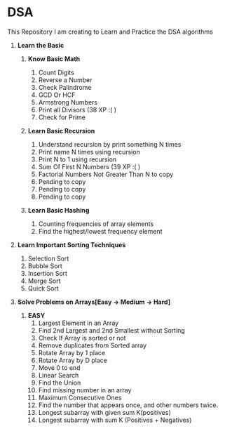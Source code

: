 # DSA
This Repository I am creating to Learn and Practice the DSA algorithms

1. **Learn the Basic**
   1. **Know Basic Math**
      1. Count Digits
      2. Reverse a Number
      3. Check Palindrome
      4. GCD Or HCF
      5. Armstrong Numbers
      6. Print all Divisors (38 XP :( )
      7. Check for Prime
      
   2. **Learn Basic Recursion**
      1. Understand recursion by print something N times
      2. Print name N times using recursion
      3. Print N to 1 using recursion
      4. Sum Of First N Numbers (39 XP :( )
      5. Factorial Numbers Not Greater Than N to copy
      6. Pending to copy
      7. Pending to copy
      8. Pending to copy
      
   3. **Learn Basic Hashing**
      1. Counting frequencies of array elements
      2. Find the highest/lowest frequency element
      

2. **Learn Important Sorting Techniques**
   1. Selection Sort
   2. Bubble Sort
   3. Insertion Sort
   4. Merge Sort
   5. Quick Sort


3. **Solve Problems on Arrays[Easy -> Medium -> Hard]**
   1. **EASY**
      1. Largest Element in an Array
      2. Find 2nd Largest and 2nd Smallest without Sorting
      3. Check If Array is sorted or not
      4. Remove duplicates from Sorted array
      5. Rotate Array by 1 place 
      6. Rotate Array by D place
      7. Move 0 to end
      8. Linear Search
      9. Find the Union
      10. Find missing number in an array
      11. Maximum Consecutive Ones
      12. Find the number that appears once, and other numbers twice.
      13. Longest subarray with given sum K(positives)
      14. Longest subarray with sum K (Positives + Negatives)
      


